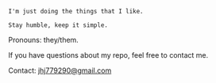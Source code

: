 `I'm just doing the things that I like.`

`Stay humble, keep it simple.`

Pronouns: they/them.

If you have questions about my repo, feel free to contact me.

Contact: jhj779290@gmail.com
